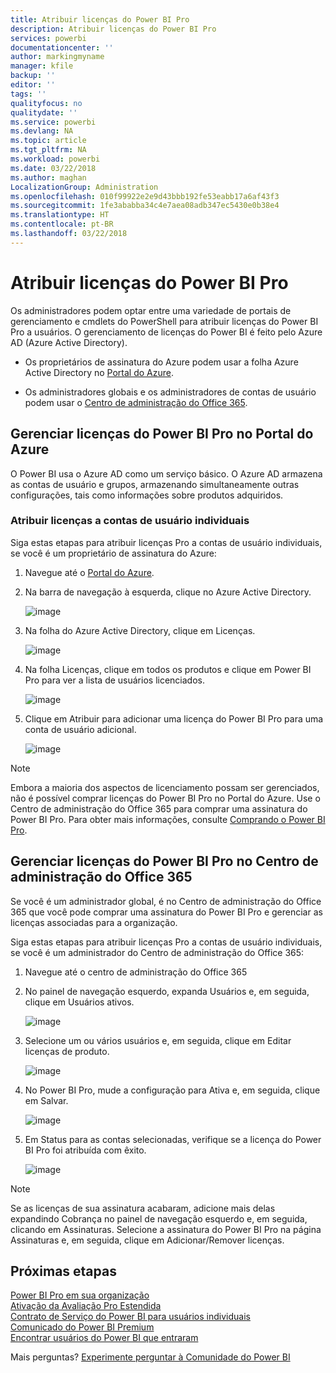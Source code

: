 ```yaml
---
title: Atribuir licenças do Power BI Pro
description: Atribuir licenças do Power BI Pro
services: powerbi
documentationcenter: ''
author: markingmyname
manager: kfile
backup: ''
editor: ''
tags: ''
qualityfocus: no
qualitydate: ''
ms.service: powerbi
ms.devlang: NA
ms.topic: article
ms.tgt_pltfrm: NA
ms.workload: powerbi
ms.date: 03/22/2018
ms.author: maghan
LocalizationGroup: Administration
ms.openlocfilehash: 010f99922e2e9d43bbb192fe53eabb17a6af43f3
ms.sourcegitcommit: 1fe3ababba34c4e7aea08adb347ec5430e0b38e4
ms.translationtype: HT
ms.contentlocale: pt-BR
ms.lasthandoff: 03/22/2018
---
```

# <a name="assigning-power-bi-pro-licenses"></a>Atribuir licenças do Power BI Pro

Os administradores podem optar entre uma variedade de portais de gerenciamento e cmdlets do PowerShell para atribuir licenças do Power BI Pro a usuários. O gerenciamento de licenças do Power BI é feito pelo Azure AD (Azure Active Directory).

* Os proprietários de assinatura do Azure podem usar a folha Azure Active Directory no [Portal do Azure](https://ms.portal.azure.com/#@microsoft.onmicrosoft.com/dashboard/private/39bc3cf7-31a4-43f6-954c-f2d69ca2f0). 

* Os administradores globais e os administradores de contas de usuário podem usar o [Centro de administração do Office 365](https://portal.office.com/AdminPortal/Home#/homepage).

## <a name="managing-power-bi-pro-licenses-in-the-azure-portal"></a>Gerenciar licenças do Power BI Pro no Portal do Azure

O Power BI usa o Azure AD como um serviço básico. O Azure AD armazena as contas de usuário e grupos, armazenando simultaneamente outras configurações, tais como informações sobre produtos adquiridos.

### <a name="assigning-licenses-to-individual-user-accounts"></a>Atribuir licenças a contas de usuário individuais

Siga estas etapas para atribuir licenças Pro a contas de usuário individuais, se você é um proprietário de assinatura do Azure:

1. Navegue até o [Portal do Azure](https://ms.portal.azure.com/#@microsoft.onmicrosoft.com/dashboard/private/39bc3cf7-31a4-43f6-954c-f2d69ca2f0). 

2. Na barra de navegação à esquerda, clique no Azure Active Directory.

    ![image](media/service-assigning-power-bi-pro-licenses/service-assigning-power-bi-pro-licenses-01.png)

3. Na folha do Azure Active Directory, clique em Licenças.

    ![image](media/service-assigning-power-bi-pro-licenses/service-assigning-power-bi-pro-licenses-02.png)

4. Na folha Licenças, clique em todos os produtos e clique em Power BI Pro para ver a lista de usuários licenciados.

    ![image](media/service-assigning-power-bi-pro-licenses/service-assigning-power-bi-pro-licenses-03.png)

5. Clique em Atribuir para adicionar uma licença do Power BI Pro para uma conta de usuário adicional.

    ![image](media/service-assigning-power-bi-pro-licenses/service-assigning-power-bi-pro-licenses-04.png)

> [!NOTE]
> Embora a maioria dos aspectos de licenciamento possam ser gerenciados, não é possível comprar licenças do Power BI Pro no Portal do Azure. Use o Centro de administração do Office 365 para comprar uma assinatura do Power BI Pro. Para obter mais informações, consulte [Comprando o Power BI Pro](https://docs.microsoft.com/en-us/power-bi/service-admin-purchasing-power-bi-pro).
>

## <a name="managing-power-bi-pro-licenses-in-the-office-365-admin-center"></a>Gerenciar licenças do Power BI Pro no Centro de administração do Office 365

Se você é um administrador global, é no Centro de administração do Office 365 que você pode comprar uma assinatura do Power BI Pro e gerenciar as licenças associadas para a organização.

Siga estas etapas para atribuir licenças Pro a contas de usuário individuais, se você é um administrador do Centro de administração do Office 365:

1. Navegue até o centro de administração do Office 365

2. No painel de navegação esquerdo, expanda Usuários e, em seguida, clique em Usuários ativos.

    ![image](media/service-assigning-power-bi-pro-licenses/service-assigning-power-bi-pro-licenses-05.png)

3. Selecione um ou vários usuários e, em seguida, clique em Editar licenças de produto.

    ![image](media/service-assigning-power-bi-pro-licenses/service-assigning-power-bi-pro-licenses-06.png)

4. No Power BI Pro, mude a configuração para Ativa e, em seguida, clique em Salvar.

    ![image](media/service-assigning-power-bi-pro-licenses/service-assigning-power-bi-pro-licenses-07.png)

5. Em Status para as contas selecionadas, verifique se a licença do Power BI Pro foi atribuída com êxito.

    ![image](media/service-assigning-power-bi-pro-licenses/service-assigning-power-bi-pro-licenses-08.png)

> [!NOTE]
> Se as licenças de sua assinatura acabaram, adicione mais delas expandindo Cobrança no painel de navegação esquerdo e, em seguida, clicando em Assinaturas. Selecione a assinatura do Power BI Pro na página Assinaturas e, em seguida, clique em Adicionar/Remover licenças.
>

## <a name="next-steps"></a>Próximas etapas
[Power BI Pro em sua organização](service-admin-power-bi-pro-in-your-organization.md)
</br>
[Ativação da Avaliação Pro Estendida](service-extended-pro-trial.md)
</br>
[Contrato de Serviço do Power BI para usuários individuais](https://powerbi.microsoft.com/terms-of-service/)
</br>
[Comunicado do Power BI Premium](https://aka.ms/pbipremium-announcement)
</br>
[Encontrar usuários do Power BI que entraram](service-admin-access-usage.md)

Mais perguntas? [Experimente perguntar à Comunidade do Power BI](https://community.powerbi.com/)